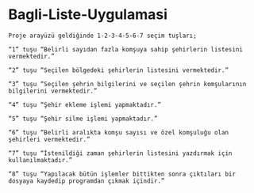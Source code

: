 # Bagli-Liste-Uygulamasi



	Proje arayüzü geldiğinde 1-2-3-4-5-6-7 seçim tuşları;

	“1” tuşu “Belirli sayıdan fazla komşuya sahip şehirlerin listesini vermektedir.”
	
	“2” tuşu “Seçilen bölgedeki şehirlerin listesini vermektedir.”
	
	“3” tuşu “Seçilen şehrin bilgilerini ve seçilen şehrin komşularının bilgilerini vermektedir.”
	
	“4” tuşu “Şehir ekleme işlemi yapmaktadır.”
	
	“5” tuşu “Şehir silme işlemi yapmaktadır.”
	
	“6” tuşu “Belirli aralıkta komşu sayısı ve özel komşuluğu olan şehirleri vermektedir.”
	
	“7” tuşu “İstenildiği zaman şehirlerin listesini yazdırmak için kullanılmaktadır.”
	
	“8” tuşu “Yapılacak bütün işlemler bittikten sonra çıktıları bir dosyaya kaydedip programdan çıkmak içindir.”
	

